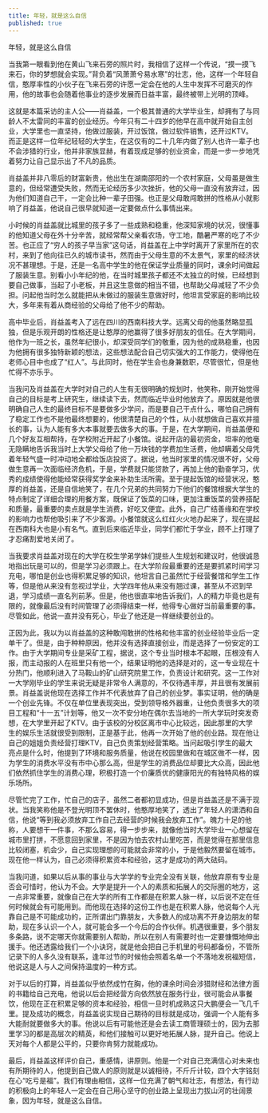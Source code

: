 ```yaml
---
title: 年轻，就是这么自信
published: true 
---
```


年轻，就是这么自信

当我第一眼看到他在黄山飞来石旁的照片时，我相信了这样一个传说，“摸一摸飞来石，你的梦想就会实现。”背负着“风萧萧兮易水寒”的壮志，他，这样一个年轻自信，憨厚率性的小伙子在飞来石旁的许愿一定会在他的人生中发挥不可磨灭的作用，他的故事也会随着他事业的逐步发展而日益丰富，最终被带上光明的顶峰。

这就是本篇采访的主人公——肖益盖，一个极其普通的大学毕业生，却拥有了与同龄人不太雷同的丰富的创业经历。今年只有二十四岁的他早在高中就开始自主创业，大学里也一直坚持，他做过服装，开过饭馆，做过软件销售，还开过KTV。而正是这样一位年纪轻轻的大学生，在这仅有的二十几年内做了别人也许一辈子也不会涉猎的行业，他并非家族显赫，有着现成足够的创业资金，而是一步一步地凭着努力让自己显示出了不凡的品质。

肖益盖并非八零后的财富新贵，他出生在湖南邵阳的一个农村家庭，父母虽是做生意的，但经常遭受失败，然而无论经历多少次挫折，他的父母一直没有放弃过，因为他们知道自己干，一定会比种一辈子田强。也正是父母敢闯敢拼的性格从小就影响了肖益盖，他说自己很早就知道一定要做点什么事情出来。

小时候的肖益盖就比城里的孩子多了一些成熟和稳重，他深知家境的状况，很懂事的他知道父母在外十分辛苦，就经常帮父亲看农场，守工地，酷暑严寒的吃了不少苦。也正应了“穷人的孩子早当家”这句话，肖益盖在上中学时离开了家里所在的农村，来到了他向往已久的城市读书，然而由于父母生意的不太景气，家里的经济状况不甚理想。于是，还是一名高中学生的他在保证学业质量的同时，课余时间做起了服装生意。别看小小年纪的他，在当时城里孩子都还不太独立的时候，已经想到要自己做事，当起了小老板，并且这生意做的相当不错，也帮助父母减轻了不少负担。问起他当时怎么就能把从未做过的服装生意做好时，他坦言受家庭的影响比较大，多年来有着从商经验的父母给了他不少的帮助。

高中毕业后，肖益盖考入了远在四川的西南科技大学。远离父母的他虽然略显孤独，但是乐观开朗的性格还是让憨厚的他赢得了很多好朋友的信任。在大学期间，他作为一班之长，虽然年纪很小，却深受同学们的敬重，因为他的成熟稳重，也因为他拥有很多独特新颖的想法，这些想法配合自己切实强大的工作能力，使得他在老师心目中也成了“红人”。与此同时，他在学生会也身兼数职，尽管很忙，但是他忙得不亦乐乎。

当我问及肖益盖在大学时对自己的人生有无很明确的规划时，他笑称，刚开始觉得自己的目标是考上研究生，继续读下去，然而临近毕业时他放弃了。原因就是他很明确自己人生的最终目标不是要做多少学问，而是要自己干点什么，哪怕自己拥有了稳定工作也不是他最终想要的，他很清楚自己的个性，从小就想做自己喜欢并擅长的事，认为人能有多大本事就要去做多大的事。于是，在大学期间，肖益盖便和几个好友互相帮持，在学校附近开起了小餐馆。说起开店的最初资金，坦率的他毫无隐瞒地告诉我当时上大学父母给了他一万块钱的学费加生活费，他却瞒着父母凭着年轻气盛一时冲动地全都给饭店投资了。据说，他当时家里的情况很不好，父母做生意再一次面临经济危机，于是，学费就只能贷款了，再加上他的勤奋学习，优秀的成绩使得他能经常获得奖学金来补助生活所需。至于提起饭馆的经营状况，憨厚的肖益盖，还是自信地笑了，在几个兄弟的共同努力下他们的餐馆根据大学生的特点制定了详细合理的用餐方案，既保证了饭菜的口味，更加注重饭菜的营养搭配和质量，最重要的卖点就是学生消费，好吃又便宜。此外，自己广结善缘和在学校的影响力也帮他吸引来了不少客源。小餐馆就这么红红火火地办起来了，现在提起在西南科大也是小有名气。直到后来临近毕业，同学们都忙于学业，顾不上打理了才忍痛割爱地关闭了。

当我要求肖益盖对现在的大学在校生学弟学妹们提些人生规划和建议时，他很诚恳地指出玩是可以的，但是学习必须跟上。在大学阶段最重要的还是要抓紧时间学习充电，哪怕是创业也得积累足够的知识，他坦言自己虽然忙于经营餐馆和学生工作等，但是他从来没有忽视过学业，大学四年他从来没有翘过课，甚至从不迟到早退，学习成绩一直名列前茅。但是，他也很直率地告诉我们，人的精力毕竟也是有限的，就像最后没有时间管理了必须得结束一样，他得专心做好当前最重要的事。尽管如此，他说一直并没有死心，毕业了他还是一样继续要创业的。

正因为此，我以为以肖益盖的这种敢闯敢拼的性格和他丰富的创业经验毕业后一定单干了。但是，由于种种原因，他并没有选择直接创业，而是选择了一份安定的工作。由于大学期间专业是采矿工程，据说，这个专业当时根本不起眼，压根没有人报，而主动报的人在班里只有他一个，结果证明他的选择是对的，这一专业现在十分热门，他顺利进入了马鞍山的矿山研究院里工作，负责设计和研究。这一工作对一大学刚毕业的学生来说无疑是非常令人满意的，不仅待遇丰厚，并且很有发展前景。肖益盖说他现在选择工作并不代表放弃了自己的创业梦。事实证明，他的确是一个创业先锋。不仅在单位里表现突出，受到领导格外器重，让他负责很多大的项目工程和“十一五”计划等，他又一次不安分地在偶尔去当地的一所大学玩时突发奇想，在大学里开起了KTV。由于该校的分校区离市中心比较远，因此那里的大学生的娱乐生活就很受到限制，正是基于此，他再一次开始了他的创业路。现在他让自己的姐姐负责经营打理KTV，自己负责策划经营策略。当问起吸引学生的最大亮点是什么时，他提到了环境和服务质量，他说在校园里做和在城区做不一样，因为学生的消费水平没有市中心那么高，但是学生的消费品位却要比大众高，因此他们依然抓住学生的消费心理，积极打造一个价廉质优的健康阳光的有独特风格的娱乐场所。

尽管忙完了工作，忙自己的店子，虽然二者都初显成功，但是肖益盖还是不满于现状。当我笑称他是不登光明顶不罢休时，他憨厚地笑了，透出了年轻人的潇洒和自信，他说“等到我必须放弃工作自己去经营的时候我会放弃工作”。魄力十足的他称，人要想干一件事，不那么容易，得一步步来，就像他当时大学毕业一心想留在城市里打拼，不愿意回到家里，不是因为怕去农村山里吃苦，而是觉得在那里信息比较闭塞，机会少，自己实现理想的可能就会非常的小，于是他毅然要留在城市。现在他一样认为，自己必须得积累资本和经验，这才是成功的两大砝码。

当我问道，如果以后从事的事业与大学学的专业完全没有关联，他放弃原有专业是否会可惜时，他认为不会。大学是提升一个人的素质和拓展人的交际圈的地方，这一点非常重要，就像自己在大学的所有工作都是在积累人脉一样，以后说不定在任何时候就会有可能用到。而他现在选择的这份工作也是在积累人脉，他说每个人光靠自己是不可能成功的，正所谓出门靠朋友，大多数人的成功离不开身边朋友的帮助，现在多认识一个人，就可能会多一个今后的合作伙伴。机遇很重要，多个朋友多条路，说不定哪天你就需要别人帮助，所以在别人有需要时也一定要慷慨地伸出援手。他还透露给我们一个小诀窍，就是他会把自己手机里的号码都备份，不管所记录下的人多久没有联系，逢年过节的时候他会照着名单一个不落地发祝福短信，他说这是人与人之间保持温度的一种方式。

对于以后的打算，肖益盖似乎依然成竹在胸，他的课余时间会涉猎财经和法律方面的书籍给自己充电，他说以后会把经营方向依然放在服务行业，很可能会从事餐饮，他现在正在积累足够的资本和经验，相信一旦时机成熟这只大鹏便会一飞几千里。提及成功的概念，肖益盖说实现自己期待的目标就是成功，强调一个人能有多大能耐就要做多大的事。他说以后有可能他还是会去读工商管理硕士的，因为去那里学习的都是高层次的精英，和他们接触可以更好地拓展人脉，提升自己。他说上天对每个人都是公平的，只要你肯努力就能成功。

最后，肖益盖这样评价自己，重感情，讲原则。他是一个对自己充满信心对未来也有所期待的人，他提到自己做人的原则就是以诚相待，不斤斤计较，四个大字铭刻在心“吃亏是福”。我们有理由相信，这样一位充满了朝气和壮志，有想法，有行动的积极向上的年轻人一定会在自己用心坚守的创业路上呈现出力拔山河的壮阔景象，因为年轻，就是这么自信。
